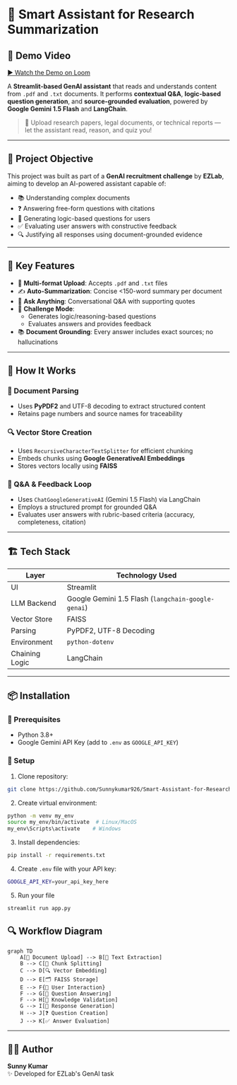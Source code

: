 # 🤖 Smart Assistant for Research Summarization

## 🎥 Demo Video

[▶️ Watch the Demo on Loom](https://www.loom.com/share/dd866b89c51846cda52649326029a408)

A **Streamlit-based GenAI assistant** that reads and understands content from `.pdf` and `.txt` documents. It performs **contextual Q&A**, **logic-based question generation**, and **source-grounded evaluation**, powered by **Google Gemini 1.5 Flash** and **LangChain**.

> 📁 Upload research papers, legal documents, or technical reports — let the assistant read, reason, and quiz you!

---

## 🎯 Project Objective

This project was built as part of a **GenAI recruitment challenge** by **EZLab**, aiming to develop an AI-powered assistant capable of:

- 📚 Understanding complex documents  
- ❓ Answering free-form questions with citations  
- 🧠 Generating logic-based questions for users  
- ✅ Evaluating user answers with constructive feedback  
- 🔍 Justifying all responses using document-grounded evidence  

---

## 🚀 Key Features

- 📄 **Multi-format Upload**: Accepts `.pdf` and `.txt` files  
- ✍️ **Auto-Summarization**: Concise <150-word summary per document  
- 💬 **Ask Anything**: Conversational Q&A with supporting quotes  
- 🧠 **Challenge Mode**:  
  - Generates logic/reasoning-based questions  
  - Evaluates answers and provides feedback  
- 📚 **Document Grounding**: Every answer includes exact sources; no hallucinations  

---

## 🧠 How It Works

### 📝 Document Parsing
- Uses **PyPDF2** and UTF-8 decoding to extract structured content  
- Retains page numbers and source names for traceability  

### 🔍 Vector Store Creation
- Uses `RecursiveCharacterTextSplitter` for efficient chunking  
- Embeds chunks using **Google GenerativeAI Embeddings**  
- Stores vectors locally using **FAISS**  

### 💬 Q&A & Feedback Loop
- Uses `ChatGoogleGenerativeAI` (Gemini 1.5 Flash) via LangChain  
- Employs a structured prompt for grounded Q&A  
- Evaluates user answers with rubric-based criteria (accuracy, completeness, citation)  

---

## 🏗️ Tech Stack

| Layer         | Technology Used                         |
|---------------|------------------------------------------|
| UI            | Streamlit                                |
| LLM Backend   | Google Gemini 1.5 Flash (`langchain-google-genai`) |
| Vector Store  | FAISS                                     |
| Parsing       | PyPDF2, UTF-8 Decoding                   |
| Environment   | `python-dotenv`                          |
| Chaining Logic| LangChain                                |

---

## 📦 Installation

### 🧰 Prerequisites

- Python 3.8+
- Google Gemini API Key (add to `.env` as `GOOGLE_API_KEY`)

### 🔧 Setup
1. Clone repository:
```bash
git clone https://github.com/Sunnykumar926/Smart-Assistant-for-Research-Summarization
```
2. Create virtual environment:
```bash
python -m venv my_env
source my_env/bin/activate  # Linux/MacOS
my_env\Scripts\activate    # Windows
```
3. Install dependencies:
```bash
pip install -r requirements.txt
```
4. Create `.env` file with your API key:
```bash
GOOGLE_API_KEY=your_api_key_here
```
5. Run your file
```bash
streamlit run app.py
```
## 🔍 Workflow Diagram

```mermaid
graph TD
    A[📂 Document Upload] --> B[📝 Text Extraction]
    B --> C[🔗 Chunk Splitting]
    C --> D[🔍 Vector Embedding]
    D --> E[🗂️ FAISS Storage]
    E --> F{🤖 User Interaction}
    F --> G[💬 Question Answering]
    F --> H[🧠 Knowledge Validation]
    G --> I[📝 Response Generation]
    H --> J[❓ Question Creation]
    J --> K[✅ Answer Evaluation]
```
---
## 👨‍💻 Author

**Sunny Kumar**  
✨ Developed for EZLab's GenAI task








